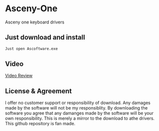# Asceny-One
Asceny one keyboard drivers

## Just download and install
```bash
Just open Ascoftware.exe
```
## Video
[Video Review](https://youtu.be/5KFwZ8DzjCE)

## License & Agreement
I offer no customer support or responsibility of download. Any damages made by the software will not be my responsiblity. By downloading the software you agree that any damanges made by the software will be your own responsibility. This is merely a mirror to the download to athe drivers. This github repository is fan made. 

